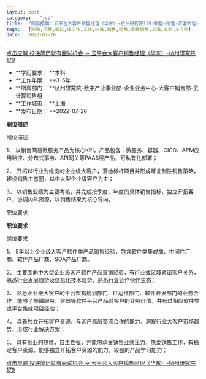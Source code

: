 ```yaml
---
layout:	post
category:	"job"
title:	"网易招聘：云平台大客户销售经理（华东）-杭州研究院179-销售-销售-直客销售-上海本科3-5年"
tags:	[网易,招聘,面试,找工作,工作,内推,销售,销售,直客销售,上海,本科,3-5年]
date:	2022-07-26
---
```


[点击应聘 投递简历就有面试机会 ->  云平台大客户销售经理（华东）-杭州研究院179](http://mobile.bole.netease.com/bole/boleDetail?id=35108&employeeId=346f03c3cda5f04c&key=all)



- **学历要求： **本科
- **工作年限： **3-5年
- **所属部门： **杭州研究院-数字产业事业部-企业业务中心-大客户销售部-云计算销售组
- **工作城市： **上海
- **发布日期： **2022-07-26



**职位描述**

岗位描述

1、 以销售网易微服务产品为核心KPI，产品包含：微服务、容器、CICD、APM应用监控、分布式事务、API网关等PAAS层产品，可私有化部署；

2、 开拓以行业为维度的企业级大客户，落地标杆项目并形成可复制性销售策略，建设销售生态圈，以中大型企业级客户为主；

3、 以销售业绩为主要考核，并完成按季度、年度的具体销售指标，独立开拓客户，协调内外资源，以销售结果为核心导向。

职位要求





**职位要求**

岗位要求

1、 5年以上企业级大客户软件类产品销售经验，包含软件类集成商、中间件厂商、软件产品厂商、SOA产品厂商。

2、 主要面向中大型企业级客户软件产品营销经验，有行业或区域紧密客户关系，熟悉行业发展趋势及信息化技术趋势，熟悉行业合作伙伴生态；

3、 熟悉企业级大客户的平台架构规划部门、IT运维部门、软件开发部门的业务合作，能够了解微服务、容器等软件平台产品对客户的业务价值，并有过相应软件类或平台集成项目经验；

4、 具备独立开拓客户资源，与客户高层交流合作的能力，洞察行业大客户市场趋势，形成行业解决方案；

5、 具有创业的热情，自主性强，并能够承受销售业绩压力，热爱销售工作，有稳定客户资源，能够独立开拓客户资源的能力，较强的产品学习能力；



[点击应聘 投递简历就有面试机会 ->  云平台大客户销售经理（华东）-杭州研究院179](http://mobile.bole.netease.com/bole/boleDetail?id=35108&employeeId=346f03c3cda5f04c&key=all)